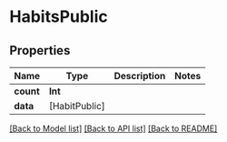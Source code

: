 # HabitsPublic

## Properties
Name | Type | Description | Notes
------------ | ------------- | ------------- | -------------
**count** | **Int** |  | 
**data** | [HabitPublic] |  | 

[[Back to Model list]](../README.md#documentation-for-models) [[Back to API list]](../README.md#documentation-for-api-endpoints) [[Back to README]](../README.md)


